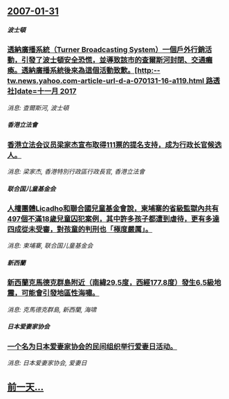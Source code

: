 ## [2007-01-31](/news/2007/01/31/index.md)

##### 波士頓
### [透納廣播系統（Turner Broadcasting System）一個戶外行銷活動，引發了波士頓安全恐慌，並導致該市的查爾斯河封閉、交通癱瘓。透納廣播系統後來為這個活動致歉。[http:--tw.news.yahoo.com-article-url-d-a-070131-16-a119.html 路透社]date=十一月 2017 ](/news/2007/01/31/透納廣播系統-Turner-Broadcasting-System-一個戶外行銷活動-引發了波士頓安全恐慌-並導致該市的.md)
_消息: 查爾斯河, 波士頓_

##### 香港立法會
### [香港立法会议员梁家杰宣布取得111票的提名支持，成为行政长官候选人。](/news/2007/01/31/香港立法会议员梁家杰宣布取得111票的提名支持-成为行政长官候选人.md)
_消息: 梁家杰, 香港特別行政區行政長官, 香港立法會_

##### 联合国儿童基金会
### [人權團體Licadho和聯合國兒童基金會說，柬埔寨的省級監獄內共有497個不滿18歲兒童囚犯案例，其中許多孩子都遭到虐待，更有多達四成從未受審，對孩童的判刑也「極度嚴厲」。](/news/2007/01/31/人權團體Licadho和聯合國兒童基金會說-柬埔寨的省級監獄內共有497個不滿18歲兒童囚犯案例-其中許多孩子都遭到虐待.md)
_消息: 柬埔寨, 联合国儿童基金会_

##### 新西蘭
### [新西蘭克馬德克群島附近（南緯29.5度，西經177.8度）發生6.5級地震，可能會引發地區性海嘯。](/news/2007/01/31/新西蘭克馬德克群島附近-南緯295度-西經1778度-發生65級地震-可能會引發地區性海嘯.md)
_消息: 克馬德克群島, 新西蘭, 海啸_

##### 日本爱妻家协会
### [一个名为日本爱妻家协会的民间组织举行爱妻日活动。](/news/2007/01/31/一个名为日本爱妻家协会的民间组织举行爱妻日活动.md)
_消息: 日本爱妻家协会, 爱妻日_

## [前一天...](/news/2007/01/30/index.md)

